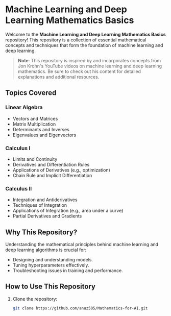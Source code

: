 # Machine Learning and Deep Learning Mathematics Basics

Welcome to the **Machine Learning and Deep Learning Mathematics Basics** repository! This repository is a collection of essential mathematical concepts and techniques that form the foundation of machine learning and deep learning. 
> **Note**: This repository is inspired by and incorporates concepts from Jon Krohn's YouTube videos on machine learning and deep learning mathematics. Be sure to check out his content for detailed explanations and additional resources.

## Topics Covered

### Linear Algebra
- Vectors and Matrices
- Matrix Multiplication
- Determinants and Inverses
- Eigenvalues and Eigenvectors

### Calculus I
- Limits and Continuity
- Derivatives and Differentiation Rules
- Applications of Derivatives (e.g., optimization)
- Chain Rule and Implicit Differentiation

### Calculus II
- Integration and Antiderivatives
- Techniques of Integration
- Applications of Integration (e.g., area under a curve)
- Partial Derivatives and Gradients

## Why This Repository?
Understanding the mathematical principles behind machine learning and deep learning algorithms is crucial for:
- Designing and understanding models.
- Tuning hyperparameters effectively.
- Troubleshooting issues in training and performance.

## How to Use This Repository
1. Clone the repository:  
   ```bash
   git clone https://github.com/anuz505/Mathematics-for-AI.git
